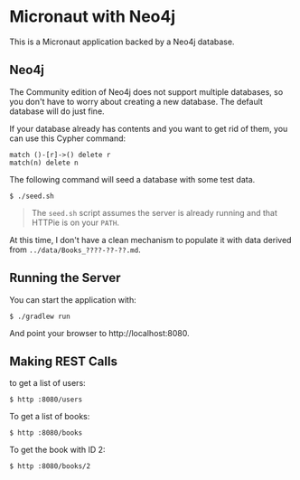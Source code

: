 # Micronaut with Neo4j

This is a Micronaut application backed by a Neo4j database.

## Neo4j

The Community edition of Neo4j does not support multiple databases, so you don't
have to worry about creating a new database.  The default database will do just
fine.

If your database already has contents and you want to get rid of them, you can
use this Cypher command:

    match ()-[r]->() delete r
    match(n) delete n

The following command will seed a database with some test data.

    $ ./seed.sh

> The `seed.sh` script assumes the server is already running and that HTTPie is
> on your `PATH`.

At this time, I don't have a clean mechanism to populate it with data derived
from `../data/Books_????-??-??.md`.

## Running the Server

You can start the application with:

    $ ./gradlew run

And point your browser to http://localhost:8080.

## Making REST Calls

to get a list of users:

    $ http :8080/users

To get a list of books:

    $ http :8080/books

To get the book with ID 2:

    $ http :8080/books/2

